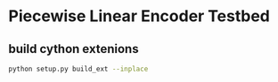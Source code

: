 # Piecewise Linear Encoder Testbed

## build cython extenions
```bash
python setup.py build_ext --inplace
```
